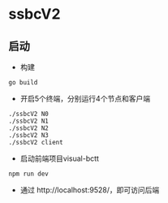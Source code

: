 # ssbcV2

## 启动
* 构建

``` go build ```
  
* 开启5个终端，分别运行4个节点和客户端
```
./ssbcV2 N0
./ssbcV2 N1
./ssbcV2 N2
./ssbcV2 N3
./ssbcV2 client
```

* 启动前端项目visual-bctt
```
npm run dev
```

* 通过 http://localhost:9528/，即可访问后端

